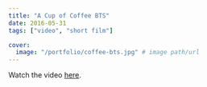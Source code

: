 ```yaml
---
title: "A Cup of Coffee BTS"
date: 2016-05-31
tags: ["video", "short film"]

cover:
  image: "/portfolio/coffee-bts.jpg" # image path/url
---
```


Watch the video [here](https://www.youtube.com/watch?v=Y-B7fG7nk2I).
